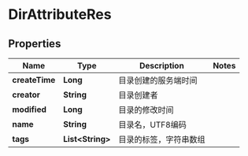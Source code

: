 # DirAttributeRes

## Properties
Name | Type | Description | Notes
------------ | ------------- | ------------- | -------------
**createTime** | **Long** | 目录创建的服务端时间 | 
**creator** | **String** | 目录创建者 | 
**modified** | **Long** | 目录的修改时间 | 
**name** | **String** | 目录名，UTF8编码 | 
**tags** | **List&lt;String&gt;** | 目录的标签，字符串数组 | 
